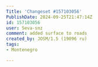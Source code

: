 ```yaml
---
Title: 'Changeset #157103056'
PublishDate: 2024-09-25T21:47:14Z
id: 157103056
user: Seva-snz
comment: added surface to roads
created_by: JOSM/1.5 (19096 ru)
tags:
- Montenegro

---
```

